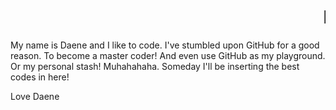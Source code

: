 <h1><marquee> Hello-world! </marquee></h1>
My name is Daene and I like to code.
I've stumbled upon GitHub for a good reason.
To become a master coder!
And even use GitHub as my playground. Or my personal stash!
Muhahahaha.
Someday I'll be inserting the best codes in here!

Love Daene

